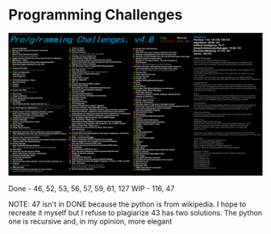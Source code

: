 # Programming Challenges

![Challenges](ProgChal.png)

Done - 46, 52, 53, 56, 57, 59, 61, 127
WIP - 116, 47

NOTE: 47 isn't in DONE because the python is from wikipedia. I hope to recreate it myself but I refuse to plagiarize
      43 has two solutions. The python one is recursive and, in my opinion, more elegant